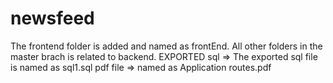 # newsfeed

The frontend folder is added and named as frontEnd. 
All other folders in the master brach is related to backend.
EXPORTED sql => The exported sql file is named as sql1.sql
pdf file => named as Application routes.pdf


